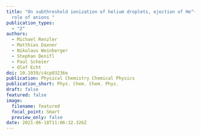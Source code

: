 ```yaml
---
title: "On subthreshold ionization of helium droplets, ejection of He^+, and the
  role of anions "
publication_types:
  - "2"
authors:
  - Michael Renzler
  - Matthias Daxner
  - Nikolaus Weinberger
  - Stephan Denifl
  - Paul Scheier
  - Olof Echt
doi: 10.1039/c4cp03236e
publication: Physical Chemistry Chemical Physics
publication_short: Phys. Chem. Chem. Phys.
draft: false
featured: false
image:
  filename: featured
  focal_point: Smart
  preview_only: false
date: 2021-06-18T11:06:32.326Z
---
```

